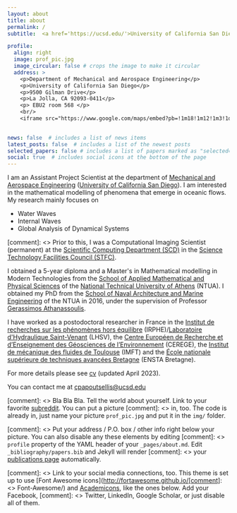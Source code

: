 ```yaml
---
layout: about
title: about
permalink: /
subtitle:  <a href='https://ucsd.edu/'>University of California San Diego</a> (UCSD), <a href='https://mae.ucsd.edu/'>Mechanical and Aerospace Engineering</a> (MAE)

profile:
  align: right
  image: prof_pic.jpg
  image_circular: false # crops the image to make it circular
  address: >
    <p>Department of Mechanical and Aerospace Engineering</p>
    <p>University of California San Diego</p> 
    <p>9500 Gilman Drive</p>
    <p>La Jolla, CA 92093-0411</p>
    <p> EBU2 room 568 </p>
    <br/>
    <iframe src="https://www.google.com/maps/embed?pb=!1m18!1m12!1m3!1d54896939.21259352!2d-159.42013722471472!3d32.88115688094058!2m3!1f0!2f0!3f0!3m2!1i1024!2i768!4f13.1!3m3!1m2!1s0x80dc06c3a0a5a399%3A0x384b0b4fa03029b9!2sDepartment%20of%20Mechanical%20and%20Aerospace%20Engineering!5e0!3m2!1sen!2sus!4v1686112600319!5m2!1sen!2sus" width="150" height="112" style="border:0;" allowfullscreen="" loading="lazy" referrerpolicy="no-referrer-when-downgrade"></iframe>

    
news: false  # includes a list of news items
latest_posts: false  # includes a list of the newest posts
selected_papers: false # includes a list of papers marked as "selected={true}"
social: true  # includes social icons at the bottom of the page
---
```

I am an Assistant Project Scientist at the department of <a href='https://mae.ucsd.edu/'>Mechanical and Aerospace Engineering</a> (<a href='https://ucsd.edu/'>University of California San Diego</a>). I am interested in the mathematical modelling of phenomena that emerge in oceanic flows. My research mainly focuses on 
- Water Waves
- Internal Waves
- Global Analysis of Dynamical Systems



[comment]: <> Prior to this, I was a Computational Imaging Scientist (permanent) at the [Scientific Computing Department (SCD)](https://www.scd.stfc.ac.uk/Pages/home.aspx) in the [Science Technology Facilities Council (STFC)](https://stfc.ukri.org/). 

I obtained a 5-year diploma and a Master's in Mathematical modelling in Modern Technologies from the  [School of Applied Mathematical and Physical Sciences](http://semfe.ntua.gr/en/) of the [National Technical University of Athens](https://www.ntua.gr/en/) (NTUA). I obtained my PhD from the [School of Naval Architecture and Marine Engineering](https://www.ntua.gr/en/schools/item/8-school-of-naval-architecture-and-marine-engineering) of the NTUA in 2016, under the supervision of Professor [Gerassimos Athanassoulis]( https://gerassimos.athanassoulis.net/). 

I have worked as a postodoctoral researcher in France in the [Institut de recherches sur les phénomènes hors équilibre](https://irphe.univ-amu.fr/) (IRPHE)/[Laboratoire d'Hydraulique Saint-Venant](https://www.saint-venant-lab.fr/) (LHSV), the [Centre Européen de Recherche et d’Enseignement des Géosciences de l’Environnement](https://www.cerege.fr/fr/) (CEREGE), the [Institut de mécanique des fluides de Toulouse](https://www.imft.fr/en/accueil-english/) (IMFT) and the [École nationale supérieure de techniques avancées Bretagne](https://www.ensta-bretagne.fr/fr) (ENSTA Bretagne).


For more details please see [cv](https://chpapoutsellis.github.io/cv/) (updated April 2023).

You can contact me at cpapoutsellis@ucsd.edu

[comment]: <> Bla Bla Bla. Tell the world about yourself. Link to your favorite [subreddit](http://reddit.com). You can put a picture [comment]: <> in, too. The code is already in, just name your picture `prof_pic.jpg` and put it in the `img/` folder.

[comment]: <> Put your address / P.O. box / other info right below your picture. You can also disable any these elements by editing [comment]: <> `profile` property of the YAML header of your `_pages/about.md`. Edit `_bibliography/papers.bib` and Jekyll will render [comment]: <> your [publications page](/al-folio/publications/) automatically.

[comment]: <> Link to your social media connections, too. This theme is set up to use [Font Awesome icons](http://fortawesome.github.io/[comment]: <> Font-Awesome/) and [Academicons](https://jpswalsh.github.io/academicons/), like the ones below. Add your Facebook, [comment]: <> Twitter, LinkedIn, Google Scholar, or just disable all of them.
